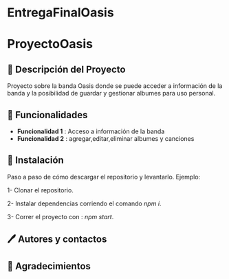 # EntregaFinalOasis
# ProyectoOasis


## 📝 Descripción del Proyecto

Proyecto sobre la banda Oasis donde se puede acceder a información de la banda y la posibilidad de guardar y gestionar albumes para uso personal.

## 🔨 Funcionalidades 

- **Funcionalidad 1** : Acceso a información de la banda
- **Funcionalidad 2** : agregar,editar,eliminar albumes y canciones


## 🔧 Instalación 

Paso a paso de cómo descargar el repositorio y levantarlo. Ejemplo: 

1- Clonar el repositorio.

2- Instalar dependencias corriendo el comando _npm i_.

3- Correr el proyecto con : _npm start_.

##  🖊️  Autores y contactos

## 🎁 Agradecimientos 
